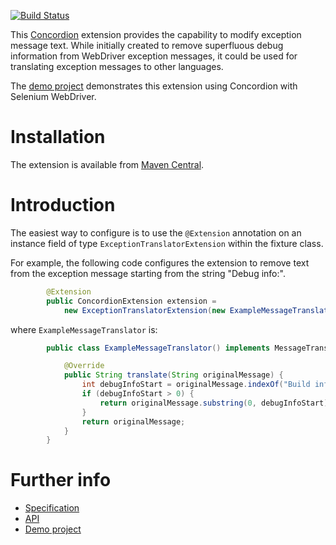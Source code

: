 [![Build Status](https://travis-ci.org/concordion/concordion-exception-translator-extension.svg?branch=master)](https://travis-ci.org/concordion/concordion-exception-translator-extension)

This [Concordion](http://www.concordion.org) extension provides the capability to modify exception message text. While initially created to remove superfluous debug information from WebDriver exception messages, it could be used for translating exception messages to other languages.

The [demo project](http://github.com/concordion//concordion-exception-translator-extension-demo) demonstrates this extension using Concordion with Selenium WebDriver.

# Installation
The extension is available from [Maven Central](http://search.maven.org/#artifactdetails%7Corg.concordion%7Cconcordion-exception-translator-extension%7C1.1.2%7Cjar).</a>

# Introduction

The easiest way to configure is to use the `@Extension` annotation on an instance field of type `ExceptionTranslatorExtension` within the fixture class. 

For example, the following code configures the extension to remove text from the exception message starting from the string "Debug info:".

```java
        @Extension
        public ConcordionExtension extension =
            new ExceptionTranslatorExtension(new ExampleMessageTranslator());
```

where `ExampleMessageTranslator` is:

```java
        public class ExampleMessageTranslator() implements MessageTranslator {

            @Override
            public String translate(String originalMessage) {
                int debugInfoStart = originalMessage.indexOf("Build info:");
                if (debugInfoStart > 0) {
                    return originalMessage.substring(0, debugInfoStart);
                }
                return originalMessage;
            }
        }
```

# Further info

* [Specification](http://concordion.github.io/concordion-exception-translator-extension/spec/ExceptionTranslator.html)
* [API](http://concordion.github.io/concordion-exception-translator-extension/api/index.html)
* [Demo project](http://github.com/concordion/concordion-exception-translator-extension-demo)